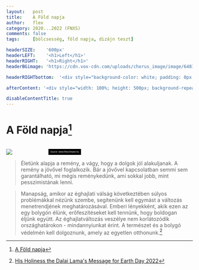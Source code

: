 ```yaml
---
layout:   post
title:    A Föld napja
author:   flex
category: 2020...2022 (FNXS)
comments: false
tags:     [bölcsesség, föld napja, dizájn teszt]

headerSIZE:    '600px'
headerLEFT:    '<h1>Left</h1>'
headerRIGHT:   '<h1>Right</h1>'
headerBGimage: 'https://cdn.vox-cdn.com/uploads/chorus_image/image/64818445/EAQY34VXoAAMNAX.0.jpg'

headerRIGHTbottom:  '<div style="background-color: white; padding: 0px; padding-left: 10px; padding-right: 10px;"><iframe style="margin-bottom: -3px;  background: white;" width="100%" height="20" scrolling="no" frameborder="no" src="https://w.soundcloud.com/player/?url=https%3A//api.soundcloud.com/tracks/24302933&&amp;color=ff5500&amp;inverse=false&amp;auto_play=false&amp;show_user=true"></iframe></div>'

afterContent: '<div style="width: 100%; height: 500px; background-repeat: no-repeat; background-size: cover; background-image:url(images/the-potala.jpg); background-position: center bottom;"></div>'

disableContentTitle: true
---
```


# A Föld napja[^1]

<div class="rainbow"></div>

<div class="rightbox" style="width: 40%; margin-top: 33px;"><img class="shadow" src="https://media.newstrack.in/uploads/latest-news/india-news/Apr/22/big_thumb/Dalai-Lama_62624b060f511.JPG">
<div style="font-size: 40%; float: right; background: black; color: white; padding: 5px;">Source: www.fleischmann.hu</div></div>

> Életünk alapja a remény, a vágy, hogy a dolgok jól alakuljanak. A remény a jövővel foglalkozik. Bár a jövővel kapcsolatban semmi sem garantálható, mi mégis reménykedünk, ami sokkal jobb, mint pesszimistának lenni.

> Manapság, amikor az éghajlati válság következtében súlyos problémákkal nézünk szembe, segítenünk kell egymást a változás menetrendjének meghatározásával. Emberi lényekként, akik ezen az egy bolygón élünk, erőfeszítéseket kell tennünk, hogy boldogan éljünk együtt. Az éghajlatváltozás veszélye nem korlátozódik országhatárokon - mindannyiunkat érint. A természet és a bolygó védelmén kell dolgoznunk, amely az egyetlen otthonunk.[^2]

[^1]: [A Föld napja](https://hu.wikipedia.org/wiki/A_F%C3%B6ld_napja)
[^2]: [His Holiness the Dalai Lama's Message for Earth Day 2022](https://www.dalailama.com/news/2022/his-holinesss-message-for-earth-day-2022)